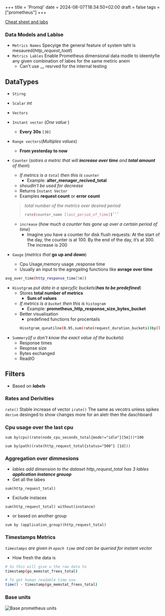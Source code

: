 +++
title = 'Promql'
date = 2024-08-07T18:34:50+02:00
draft = false
tags = ["prometheus"]
+++

[Cheat sheet and labs](https://promlabs.com/promql-cheat-sheet/)


### Data Models and Lablse 
- `Metrics Names` Specyige the general feature of system taht is mesaured(*http_request_toatl*)
- `Metrics Lables` Enable Prometheus dimensional data modle to ideentyfie any given combination of labes for the same metiric anem 
    - Can't use __ resrved for the internal testing 

## DataTypes
- `Stirng` 
- `Scalar` *int*
- `Vectors`
- `Instant vector` (*One value* )
    - **Every 30s** `[30]`
- `Range vectors`(*Multiples values*)
    - **From yesterday to now**

- `Counter` (*sotres a metric that will **increase over time** and  **total amount** of them*)
    - *If metrics is a `total` then this is*  `counter`
        - Example: **alter_menager_recived_total**
    - *shoudln't be used for decrease*
    - Returns `Instant Vector`
    - Examples **request count** or **error count**

    > *total number of the metrics over desired period* 
    >```bash
    >rate(counter_name [last_period_of_time])```

    - `increase`  (*how much a counter has gone up over a certain period of time*)
        - Imagine you have a counter for disk flush requests:
        At the start of the day, the counter is at 100.
        By the end of the day, it’s at 300.
        The increase is 200

- `Gauge` (*metrics that* **go up and down**)
    - Cpu Usage,memory usage ,response time
    - Usually an input to the agregaitng functions like **avrage over time**

 ```bash  
 avg_over_time(http_response_time[5m])
 ```

- `Hisotgram` *put data in a specyfic buckets*(***has to be predefined***)
    - Stores **total number of metrics**
        - **Sum of values**
    - *If metrics is a `bucket` then this is*  `histogram`
        - Example: **prometheus_http_response_size_bytes_bucket**
    - Better visualisation
        - predefined functions for procentails
        ```bash
        Hisotgram_qunatilne(0.95,sum(rate(request_duration_buckets))by(le))
        ```
- `Summery`(*if u don't know the exact value of the buckets*)
    - Response times
    - Respnse size 
    - Bytes exchanged
    - ReadIO
## Filters
- Based on ***labels***


### Rates and Derivities
`rate()` Stable increase of vector
`irate()` The same as vecotrs unless spikes 
`derive` desinged to show changes more for an aletr then the daschboard

### Cpu usage over the last cpu

```prometheus
sum by(cpu)(rate(node_cpu_seconds_total{mode!="idle"}[5m]))*100
```
```prometheus
sum by(path)(rate(http_request_total{status="500"} [1d]))
```
### Aggregation over dimmesions 
- *lables  add dimension to the dataset*
*http_request_total has 3 lables **application instance grouop***
- Get all the labes 
```prometheus
sum(http_request_total)
```
- Exclude instaces
```prometheus
sum(http_request_total) without(instance)
```
- or based on another group 
```prometheus
sum by (application_group)(http_request_total)
```

### Timestamps  Metrics
*`timestamps` are given in `epoch time`  and can be queried for instant vector*
- How fresh the data is 

```bash 
# So this will give u the raw data to 
timestamp(go_memstat_frees_total)

# To get human readable time use 
time() - timestamp(go_memstat_frees_total)
```

### Base units
![Base prometheus units](/Notes/promql_units.png)




